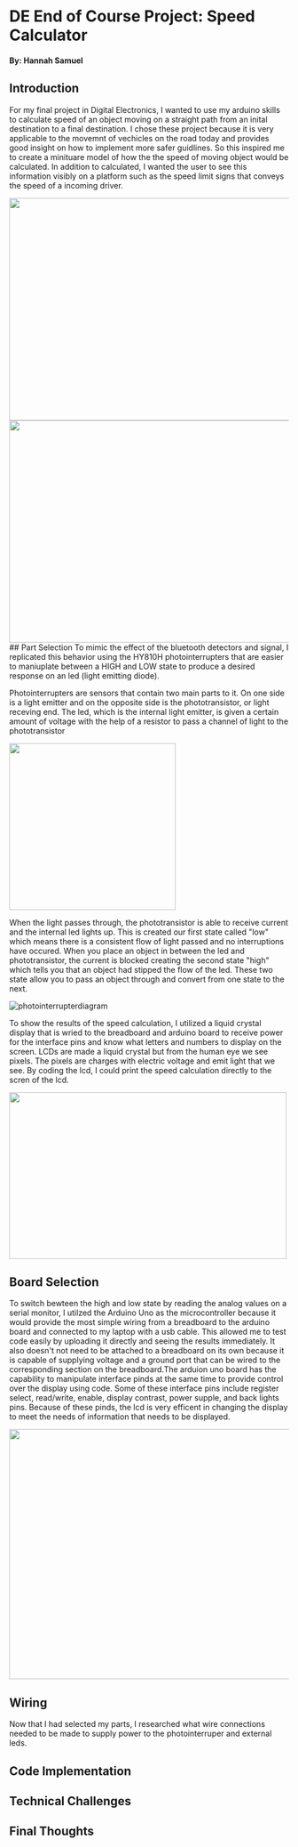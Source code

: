 # DE End of Course Project: Speed Calculator
#### By: Hannah Samuel
## Introduction
 For my final project in Digital Electronics, I wanted to use my arduino skills to calculate speed of an object moving on a straight path from an inital destination to a final destination. I chose these project because it is very applicable to the movemnt of vechicles on the road today and provides good insight on how to implement more safer guidlines. So this inspired me to create a minituare model of how the the speed of moving object would be calculated. In addition to calculated, I wanted the user to see this information visibly on a platform such as the speed limit signs that conveys the speed of a incoming driver.
 

<img src="https://user-images.githubusercontent.com/90801601/148887834-06350ebc-516d-4920-b732-1b5d284f3938.png" width="750" height="400">
<img src="https://user-images.githubusercontent.com/90801601/148888078-2d3ffd5a-c400-4bcd-b3c8-95e3a0ca25cd.png" width="750" height="400">
## Part Selection
To mimic the effect of the bluetooth detectors and signal, I replicated this behavior using the HY810H photointerrupters that are easier to maniuplate between a HIGH and LOW state to produce a desired response on an led (light emitting diode).


Photointerrupters are sensors that contain two main parts to it. On one side is a light emitter and on the opposite side is the phototransistor, or light receving end. The led, which is the internal light emitter, is given a certain amount of voltage with the help of a resistor to pass a channel of light to the phototransistor

<img src="https://user-images.githubusercontent.com/90801601/148890374-4695475e-08e0-43ab-b994-ac9a54bd2c81.jpg" width="300" height="300">

When the light passes through, the phototransistor is able to receive current and the internal led lights up. This is created our first state called "low" which means there is a consistent flow of light passed and no interruptions have occured. When you place an object in between the led and phototransistor, the current is blocked creating the second state "high" which tells you that an object had stipped the flow of the led. These two state allow you to pass an object through and convert from one state to the next.

![photointerrupterdiagram](https://user-images.githubusercontent.com/90801601/148890987-7c6734ad-7024-4b9c-a3e5-d4e1b4d6cb7c.jpg)

To show the results of the speed calculation, I utilized a liquid crystal display that is wried to the breadboard and arduino board to receive power for the interface pins and know what letters and numbers to display on the screen. LCDs are made a liquid crystal but from the human eye we see pixels. The pixels are charges with electric voltage and emit light that we see. By coding the lcd, I could print the speed calculation directly to the scren of the lcd. 

<img src="https://user-images.githubusercontent.com/90801601/148893982-3c4b5d01-713c-46c4-b611-64fb446fdfeb.png" width="500" height="300">


## Board Selection

To switch bewteen the high and low state by reading the analog values on a serial monitor, I utilzed the Arduino Uno as the microcontroller because it would provide the most simple wiring from a breadboard to the arduino board and connected to my laptop with a usb cable. This allowed me to test code easily by uploading it directly and seeing the results immediately. It also doesn't not need to be attached to a breadboard on its own because it is capable of supplying voltage and a ground port that can be wired to the corresponding section on the breadboard.The arduion uno board has the capability to manipulate interface pinds at the same time to provide control over the display using code. Some of these interface pins include register select, read/write, enable, display contrast, power supple, and back lights pins. Because of these pinds, the lcd is very efficent in changing the display to meet the needs of information that needs to be displayed. 

<img src="https://user-images.githubusercontent.com/90801601/148891733-3c3b41fa-d51d-491d-a9a2-4713c9a8cb43.jpg" width="750" height="450">

## Wiring

Now that I had selected my parts, I researched what wire connections needed to be made to supply power to the photointerruper and external leds. 

## Code Implementation




## Technical Challenges


## Final Thoughts







